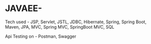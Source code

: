 # JAVAEE-
Tech used - JSP, Servlet, JSTL, JDBC, Hibernate, Spring, Spring Boot, Maven, JPA, MVC, Spring MVC, SpringBoot MVC, SQL

Api Testing on - Postman, Swagger
